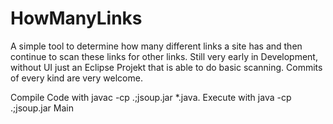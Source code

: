 # HowManyLinks

A simple tool to determine how many different links a site has and then continue to scan these links for other links.
Still very early in Development, without UI just an Eclipse Projekt that is able to do basic scanning.
Commits of every kind are very welcome.

Compile Code with javac -cp .;jsoup.jar *.java.
Execute with  java -cp .;jsoup.jar Main






 


